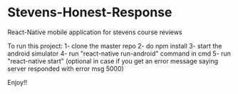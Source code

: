 # Stevens-Honest-Response
React-Native mobile application for stevens course reviews

To run this project:
1- clone the master repo
2- do npm install
3- start the android simulator
4- run "react-native run-android" command in cmd
5- run "react-native start" (optional in case if you get an error message saying server responded with error msg 5000)

Enjoy!!